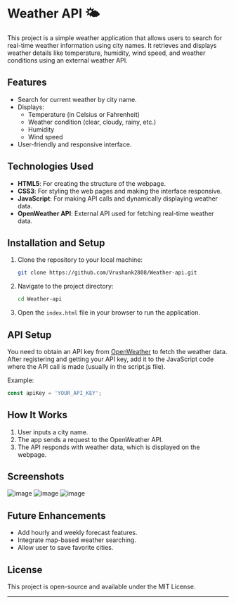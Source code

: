 
# Weather API 🌤️

This project is a simple weather application that allows users to search for real-time weather information using city names. It retrieves and displays weather details like temperature, humidity, wind speed, and weather conditions using an external weather API.

## Features

- Search for current weather by city name.
- Displays:
  - Temperature (in Celsius or Fahrenheit)
  - Weather condition (clear, cloudy, rainy, etc.)
  - Humidity
  - Wind speed
- User-friendly and responsive interface.

## Technologies Used

- **HTML5**: For creating the structure of the webpage.
- **CSS3**: For styling the web pages and making the interface responsive.
- **JavaScript**: For making API calls and dynamically displaying weather data.
- **OpenWeather API**: External API used for fetching real-time weather data.

## Installation and Setup

1. Clone the repository to your local machine:
   ```bash
   git clone https://github.com/Vrushank2808/Weather-api.git
   ```
2. Navigate to the project directory:
   ```bash
   cd Weather-api
   ```
3. Open the `index.html` file in your browser to run the application.

## API Setup

You need to obtain an API key from [OpenWeather](https://openweathermap.org/api) to fetch the weather data. After registering and getting your API key, add it to the JavaScript code where the API call is made (usually in the script.js file).

Example:
```javascript
const apiKey = 'YOUR_API_KEY';
```

## How It Works

1. User inputs a city name.
2. The app sends a request to the OpenWeather API.
3. The API responds with weather data, which is displayed on the webpage.

## Screenshots

![image](https://github.com/user-attachments/assets/f4763ddf-4311-4e75-8076-93d4088a5697)
![image](https://github.com/user-attachments/assets/7ca5d7af-729e-47ff-890d-e676596d2ff8)
![image](https://github.com/user-attachments/assets/4fb4caf6-9c0d-422c-b90d-d13863ce3138)

## Future Enhancements

- Add hourly and weekly forecast features.
- Integrate map-based weather searching.
- Allow user to save favorite cities.

## License

This project is open-source and available under the MIT License.

---
